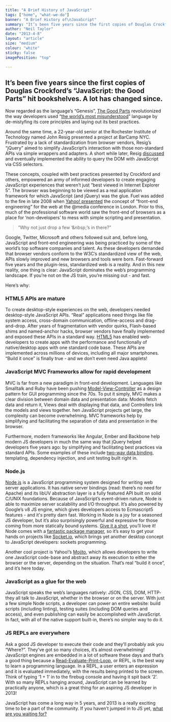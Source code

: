 ```yaml
---
title: "A Brief History of JavaScript"
tags: ["home", "what-we-do"]
banner: "A Brief History of\nJavaScript"
summary: "It’s been five years since the first copies of Douglas Crockford’s “JavaScript: the Good Parts” hit bookshelves. A lot has changed since."
author: "Neil Taylor"
date: "2013-4-8"
layout: "article"
size: "medium"
colour: "white"
sticky: false
imagePosition: "top"

---
```


## It’s been five years since the first copies of Douglas Crockford’s “JavaScript: the Good Parts” hit bookshelves. A lot has changed since.

Now regarded as the language’s “Genesis”, [The Good Parts](http://www.amazon.ca/JavaScript-Good-Parts-Douglas-Crockford/dp/0596517742) revolutionized the way developers used “[the world’s most misunderstood](http://www.crockford.com/javascript/javascript.html)” language by de-mistyfing its core principles and laying out its best practices.

Around the same time, a 22-year-old senior at the Rochester Institute of Technology named John Resig presented a project at BarCamp NYC. Frustrated by a lack of standardization from browser vendors, Resig’s “jQuery” aimed to simplify JavaScript’s interaction with those non-standard APIs via simple wrappers and adapters. A short while later, Resig [discussed](http://ejohn.org/blog/selectors-in-javascript/) and eventually implemented the ability to query the DOM with JavaScript via CSS selectors.

These concepts, coupled with best practices presented by Crockford and others, empowered an army of informed developers to create engaging JavaScript experiences that weren’t just “best viewed in Internet Explorer 5”. The browser was beginning to be viewed as a real application framework for which JavaScript (and jQuery) was the glue. Fuel was added to the fire in late 2008 when [Yahoo! presented](http://www.slideshare.net/natekoechley/professional-frontend-engineering) the concept of “front-end engineering” for the web at the @media conference in London. Prior to this, much of the professional software world saw the front-end of browsers as a place for ‘non-developers’ to mess with simple scripting and presentation.

> “Why not just drop a few ‘&amp;nbsp;’s in there?"

Google, Twitter, Microsoft and others followed suit and, before long, JavaScript and front-end engineering was being practiced by some of the world’s top software companies and talent. As these developers demanded that browser vendors conform to the W3C’s standardized view of the web, APIs slowly improved and new browsers and tools were born. Fast-forward five years and the plugin-less, standardized web is a reality. And in this new reality, one thing is clear: JavaScript dominates the web’s programming landscape. If you’re not on the JS train, you’re missing out - and fast.

Here’s why:

### HTML5 APIs are mature

To create desktop-style experiences on the web, developers needed desktop-style JavaScript APIs. “Real” applications need things like file system access, cross-domain communication, offline-access and drag-and-drop. After years of fragmentation with vendor quirks, Flash-based shims and named-anchor hacks, browser vendors have finally implemented and exposed these APIs in a standard way. [HTML5](http://html5rocks.com/) has enabled web-developers to create apps with the performance and functionally of native/desktop apps with one standard code base. These APIs are implemented across millions of devices, including all major smartphones. “Build it once” is finally true - and we don’t even need Java applets!

### JavaScript MVC Frameworks allow for rapid development

MVC is far from a new paradigm in front-end development.  Languages like Smalltalk and Ruby have been pushing [Model-View-Controller](http://en.wikipedia.org/wiki/Model%E2%80%93view%E2%80%93controller) as a design pattern for GUI programming since the 70s. To put it simply, MVC makes a clear division between domain data and presentation data: Models fetch data and return it, Views deal with displaying that data, and Controllers link the models and views together. hen JavaScript  projects get large, the complexity can become overwhelming. MVC frameworks help by simplifying and facilitating the separation of data and presentation in the browser.

Furthermore, modern frameworks like Angular, Ember and Backbone help modern JS developers in much the same way that jQuery helped developers five years ago: by simplifying and facilitating best practices via standard APIs. Some examples of these include [two-way data binding](http://docs.angularjs.org/guide/dev_guide.templates.databinding), templating, dependency injection, and unit testing built right in.

### Node.js

[Node.js](https://www.google.ca/url?sa=t&amp;rct=j&amp;q=&amp;esrc=s&amp;source=web&amp;cd=1&amp;ved=0CC8QFjAA&amp;url=http%3A%2F%2Fnodejs.org%2F&amp;ei=v2FaUdiWJ_Wn4AOs9IGQBQ&amp;usg=AFQjCNE4Ts3F1ZWcYkLwsfNqE6RHZgUpyg&amp;sig2=Ax0MOu8amuEKOHKytu5_rw&amp;bvm=bv.44442042,d.dmg) is a JavaScript programming system designed for writing web server applications. It has native server bindings (read: there’s no need for Apache) and its libUV abstraction layer is a fully featured API built on solid C/UNIX foundations. Because of JavaScript’s event-driven nature, Node is able to maximize server scalability and I/O throughput. It’s also powered by Google’s v8 JS engine, which gives developers access to Ecmascript5 features - and it's pretty darn fast. Working in Node is a joy for a seasoned JS developer, but it’s also surprisingly powerful and expressive for those coming from more statically bound systems. [Give it a shot](https://github.com/joyent/node/wiki/Installation), you’ll love it! Node comes with a [fantastic package manager](https://npmjs.org/), so it’s easy to get your hands on projects like [Socket.io](https://www.google.ca/url?sa=t&amp;rct=j&amp;q=&amp;esrc=s&amp;source=web&amp;cd=1&amp;cad=rja&amp;ved=0CDIQFjAA&amp;url=http%3A%2F%2Fsocket.io%2F&amp;ei=bWBaUc1s08TgA4TagOgB&amp;usg=AFQjCNG8kzehIcRMCwXVQUB46eWDrmNbdA&amp;sig2=ksPbjpL0S3TzQCVBHnUdBA&amp;bvm=bv.44442042,d.dmg), which brings yet another desktop concept to JavaScript developers: sockets programming.

Another cool project is Yahoo!’s [Mojito](http://developer.yahoo.com/cocktails/mojito/docs/intro/mojito_overview.html#why-mojito), which allows developers to write one JavaScript code-base and abstract away its execution to either the browser or the server, depending on the situation. That’s real “build it once”, and it’s here today.

### JavaScript as a glue for the web

JavaScript speaks the web’s languages natively: JSON, CSS, DOM, HTTP- they all talk to JavaScript, whether in the browser or on the server. With just a few simple Node scripts, a developer can power an entire website: build scripts (including linting), testing suites (including DOM queries and access), and even publishing can easily be accomplished with JavaScript. In fact, with all of the native support built-in, there’s no simpler way to do it.

### JS REPLs are everywhere

Ask a good JS developer to execute their code and they’ll probably ask you “Where?”. They’ve got so many choices, it’s almost overwhelming! JavaScript engines are embedded in a lot of software these days and that’s a good thing because a [Read-Evaluate-Print-Loop](http://en.wikipedia.org/wiki/Read%E2%80%93eval%E2%80%93print_loop), or REPL, is the best way to learn a programming language. In a REPL, a user enters an expression and it is evaluated immediately, with the results being printed to the screen. Think of typing ‘1 + 1’ in to the firebug console and having it spit back ‘2’. With so many REPLs hanging around, JavaScript can be learned by practically anyone, which is a great thing for an aspiring JS developer in 2013!

JavaScript has come a long way in 5 years, and 2013 is a really exciting time to be a part of the community. If you haven’t jumped in to JS yet, [what are you waiting for?](https://developer.mozilla.org/en-US/docs/JavaScript/Guide)

